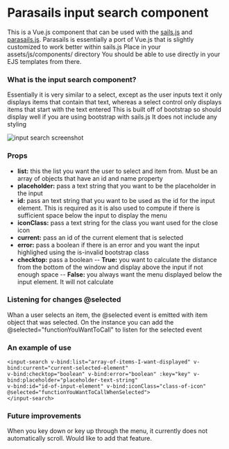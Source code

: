 # Parasails input search component
This is a Vue.js component that can be used with the [sails.js](https://sailsjs.com/get-started) and [parasails.js](https://github.com/mikermcneil/parasails).
Parasails is essentially a port of Vue.js that is slightly customized to work better within sails.js
Place in your assets/js/components/ directory
You should be able to use directly in your EJS templates from there.

### What is the input search component?
Essentially it is very similar to a select, except as the user inputs text it only displays items that contain that text, whereas a select control only displays items that start with the text entered
This is built off of bootstrap so should display well if you are using bootstrap with sails.js
It does not include any styling

![input search screenshot](https://dl.dropboxusercontent.com/s/8mh13t3yxl44246/input-search.png)

### Props
- **list:** this the list you want the user to select and item from. Must be an array of objects that have an id and name property
- **placeholder:** pass a text string that you want to be the placeholder in the input
- **id:** pass an text string that you want to be used as the id for the input element. This is required as it is also used to compute if there is sufficient space below the input to display the menu
- **iconClass:** pass a text string for the class you want used for the close icon
- **current:** pass an id of the current element that is selected
- **error:** pass a boolean if there is an error and you want the input highlighed using the is-invalid bootstrap class
- **checktop:** pass a boolean 
-- **True:** you want to calculate the distance from the bottom of the window and display above the input if not enough space
-- **False:** you always want the menu displayed below the input element. It will not calculate

### Listening for changes @selected
Whan a user selects an item, the @selected event is emitted with item object that was selected.
On the instance you can add the @selected="functionYouWantToCall" to listen for the selected event

### An example of use
~~~~
<input-search v-bind:list="array-of-items-I-want-displayed" v-bind:current="current-selected-element" 
v-bind:checktop="boolean" v-bind:error="boolean" :key="key" v-bind:placeholder="placeholder-text-string" 
v-bind:id="id-of-input-element" v-bind:iconClass="class-of-icon" @selected="functionYouWantToCallWhenSelected">
</input-search>
~~~~

### Future improvements
When you key down or key up through the menu, it currently does not automatically scroll. Would like to add that feature.
